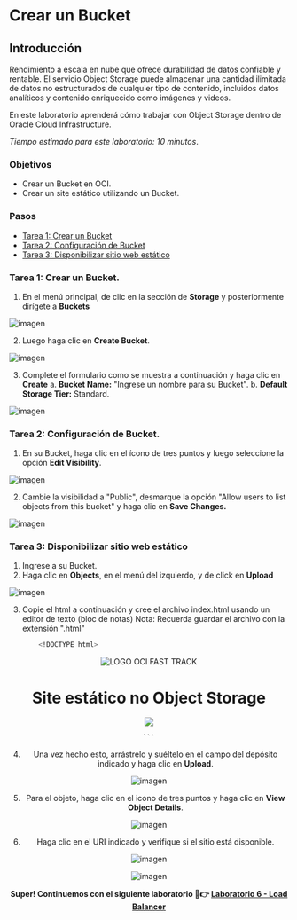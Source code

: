 # Crear un Bucket 
## Introducción

Rendimiento a escala en nube que ofrece durabilidad de datos confiable y rentable. El servicio Object Storage puede almacenar una cantidad ilimitada de datos no estructurados de cualquier tipo de contenido, incluidos datos analíticos y contenido enriquecido como imágenes y videos.

En este laboratorio aprenderá cómo trabajar con Object Storage dentro de Oracle Cloud Infrastructure.


*Tiempo estimado para este laboratorio: 10 minutos*.

### Objetivos

- Crear un Bucket en OCI.
- Crear un site estático utilizando un Bucket.

### Pasos
- [Tarea 1: Crear un Bucket](#tarea-1-crear-un-bucket)
- [Tarea 2: Configuración de Bucket](#tarea-2-configuración-de-bucket)
- [Tarea 3: Disponibilizar sitio web estático](#tarea-3-disponiblizar-sitio-web-estatico)

### Tarea 1: Crear un Bucket.

1. En el menú principal, de clic en la sección de **Storage** y posteriormente dirígete a **Buckets** 

![imagen](../Lab5-ObjectStorage/Imagenes/bucket-1.png)

2.	Luego haga clic en **Create Bucket**.

![imagen](../Lab5-ObjectStorage/Imagenes/bucket-2.png)

3. Complete el formulario como se muestra a continuación y haga clic en **Create**
a.	**Bucket Name:** "Ingrese un nombre para su Bucket".
b.	**Default Storage Tier:** Standard. 

![imagen](../Lab5-ObjectStorage/Imagenes/bucket-3.png)

### Tarea 2: Configuración de Bucket.
1.	En su Bucket, haga clic en el ícono de tres puntos y luego seleccione la opción **Edit Visibility**.

![imagen](../Lab5-ObjectStorage/Imagenes/bucket-4.png)

2.	Cambie la visibilidad a "Public", desmarque la opción "Allow users to list objects from this bucket" y haga clic en **Save Changes.**

![imagen](../Lab5-ObjectStorage/Imagenes/bucket-5.png)

### Tarea 3: Disponibilizar sitio web estático

1. Ingrese a su Bucket.
2. Haga clic en **Objects**, en el menú del izquierdo, y de click en **Upload**
 
 ![imagen](../Lab5-ObjectStorage/Imagenes/bucket-5.png)

3.	Copie el html a continuación y cree el archivo index.html usando un editor de texto (bloc de notas) Nota: Recuerda guardar el archivo con la extensión ".html" 
    ```sh
        <!DOCTYPE html>
<html lang="pt-br">
<head>
    <meta charset="UTF-8">
    <meta name="viewport" content="width=device-width, initial-scale=1.0">
    <title>LAB: OCI FAST TRACK</title>
</head>
<body>
    <center> <img src="https://objectstorage.us-ashburn-1.oraclecloud.com/n/idpjrkxadvns/b/bucket-fast-track/o/ocifasttracklogo.jpg"
 alt="LOGO OCI FAST TRACK">
            <h1>Site estático no Object Storage</h1> 
            <img src="https://objectstorage.us-ashburn-1.oraclecloud.com/n/idpjrkxadvns/b/bucket-fast-track/o/site.gif"
    </center>   
</body>
</html>

    ```


4.	Una vez hecho esto, arrástrelo y suéltelo en el campo del depósito indicado y haga clic en **Upload**.

 ![imagen](../Lab5-ObjectStorage/Imagenes/Imagen20.png)

5.	Para el objeto, haga clic en el icono de tres puntos y haga clic en **View Object Details**.

![imagen](../Lab5-ObjectStorage/Imagenes/Imagen21.png) 

6. Haga clic en el URI indicado y verifique si el sitio está disponible. 

![imagen](../Lab5-ObjectStorage/Imagenes/Imagen22.png) 

![imagen](../Lab5-ObjectStorage/Imagenes/Imagen23.png) 

**Super! Continuemos con el siguiente laboratorio 🤩👉 [Laboratorio 6 - Load Balancer](https://github.com/kapvar9/oci-FastTrack-infraestructura/blob/main/Lab6-LoadBalancer/Readme.md)**
   
